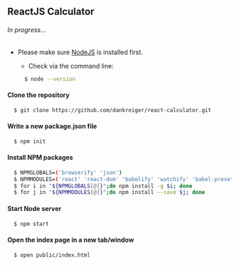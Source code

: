 ## ReactJS Calculator

###### In progress...

- Please make sure <a href="https://nodejs.org/">NodeJS</a> is installed first.

  - Check via the command line:
  ```bash
    $ node --version
  ```

#### Clone the repository
  ```bash
    $ git clone https://github.com/dankreiger/react-calculator.git
  ```


#### Write a new package.json file
  ```bash
    $ npm init
  ```

#### Install NPM packages
  ```bash
    $ NPMGLOBALS=('browserify' 'json')
    $ NPMMODULES=('react' 'react-dom' 'babelify' 'watchify' 'babel-preset-react')
    $ for i in "${NPMGLOBALS[@]}";do npm install -g $i; done
    $ for j in "${NPMMODULES[@]}";do npm install --save $j; done
  ```


#### Start Node server
  ```bash
    $ npm start
  ```

#### Open the index page in a new tab/window
  ```bash
    $ open public/index.html
  ```
